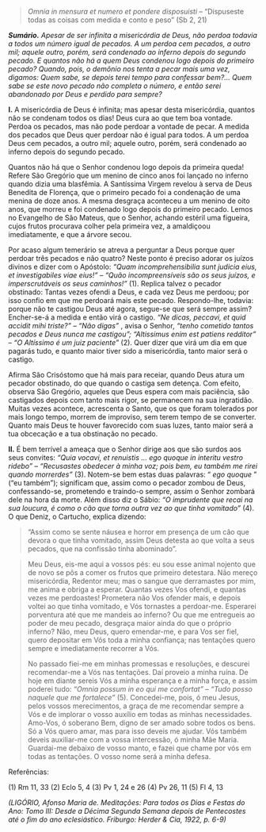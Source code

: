 > *Omnia in mensura et numero et pondere disposuisti* – “Dispuseste todas as coisas com medida e conto e peso” (Sb 2, 21)

***Sumário.** Apesar de ser infinita a misericórdia de Deus, não perdoa todavia a todos um número igual de pecados. A um perdoa cem pecados, a outro mil; aquele outro, porém, será condenado ao inferno depois do segundo pecado. E quantos não há a quem Deus condenou logo depois do primeiro pecado? Quando, pois, o demônio nos tenta a pecar mais uma vez, digamos: Quem sabe, se depois terei tempo para confessar bem?… Quem sabe se este novo pecado não completa o número, e então serei abandonado por Deus e perdido para sempre?*

**I.** A misericórdia de Deus é infinita; mas apesar desta misericórdia, quantos não se condenam todos os dias! Deus cura ao que tem boa vontade. Perdoa os pecados, mas não pode perdoar a vontade de pecar. A medida dos pecados que Deus quer perdoar não é igual para todos. A um perdoa Deus cem pecados, a outro mil; aquele outro, porém, será condenado ao inferno depois do segundo pecado.

Quantos não há que o Senhor condenou logo depois da primeira queda! Refere São Gregório que um menino de cinco anos foi lançado no inferno quando dizia uma blasfêmia. A Santíssima Virgem revelou à serva de Deus Benedita de Florença, que o primeiro pecado foi a condenação de uma menina de doze anos. A mesma desgraça aconteceu a um menino de oito anos, que morreu e foi condenado logo depois do primeiro pecado. Lemos no Evangelho de São Mateus, que o Senhor, achando estéril uma figueira, cujos frutos procurava colher pela primeira vez, a amaldiçoou imediatamente, e que a árvore secou.

Por acaso algum temerário se atreva a perguntar a Deus porque quer perdoar três pecados e não quatro? Neste ponto é preciso adorar os juízos divinos e dizer com o Apóstolo: *“Quam incomprehensibilia sunt judicia eius, et investigabiles viae eius!” – “Quão incompreensíveis são os seus juízos, e imperscrutáveis os seus caminhos!”* (1). Replica talvez o pecador obstinado: Tantas vezes ofendi a Deus, e cada vez Deus me perdoou; por isso confio em que me perdoará mais este pecado. Respondo-lhe, todavia: porque não te castigou Deus até agora, segue-se que será sempre assim? Encher-se-á a medida e então virá o castigo. *“Ne dicas, peccavi, et quid accidit mihi triste?” – “Não digas”* , avisa o Senhor, *“tenho cometido tantos pecados e Deus nunca me castigou”; “Altissimus enim est patiens redditor” – “O Altíssimo é um juiz paciente”* (2). Quer dizer que virá um dia em que pagarás tudo, e quanto maior tiver sido a misericórdia, tanto maior será o castigo.

Afirma São Crisóstomo que há mais para receiar, quando Deus atura um pecador obstinado, do que quando o castiga sem detença. Com efeito, observa São Gregório, aqueles que Deus espera com mais paciência, são castigados depois com tanto mais rigor, se permanecem na sua ingratidão. Muitas vezes acontece, acrescenta o Santo, que os que foram tolerados por mais longo tempo, morrem de improviso, sem terem tempo de se converter. Quanto mais Deus te houver favorecido com suas luzes, tanto maior será a tua obcecação e a tua obstinação no pecado.

**II.** É bem terrível a ameaça que o Senhor dirige aos que são surdos aos seus convites: *“Quia vocavi, et renuistis … ego quoque in interitu vestro ridebo” – “Recusastes obedecer à minha voz; pois bem, eu também me rirei quando morrerdes”* (3). Notem-se bem estas duas palavras: “ *ego quoque* ” (“eu também”); significam que, assim como o pecador zombou de Deus, confessando-se, prometendo e traindo-o sempre, assim o Senhor zombará dele na hora da morte. Além disso diz o Sábio: *“O imprudente que recai na sua loucura, é como o cão que torna outra vez ao que tinha vomitado”* (4). O que Deniz, o Cartucho, explica dizendo:

> “Assim como se sente náusea e horror em presença de um cão que devora o que tinha vomitado, assim Deus detesta ao que volta a seus pecados, que na confissão tinha abominado”.

> Meu Deus, eis-me aqui a vossos pés: eu sou esse animal nojento que de novo se pôs a comer os frutos que primeiro detestara. Não mereço misericórdia, Redentor meu; mas o sangue que derramastes por mim, me anima e obriga a esperar. Quantas vezes Vos ofendi, e quantas vezes me perdoastes! Prometera não Vos ofender mais, e depois voltei ao que tinha vomitado, e Vós tornastes a perdoar-me. Esperarei porventura até que me mandeis ao inferno? Ou que me entregueis ao poder de meu pecado, desgraça maior ainda do que o próprio inferno? Não, meu Deus, quero emendar-me, e para Vos ser fiel, quero depositar em Vós toda a minha confiança; nas tentações quero sempre e imediatamente recorrer a Vós.
>
> No passado fiei-me em minhas promessas e resoluções, e descurei recomendar-me a Vós nas tentações. Daí proveio a minha ruína. De hoje em diante sereis Vós a minha esperança e a minha força, e assim poderei tudo: *“Omnia possum in eo qui me confortat” – “Tudo posso naquele que me fortalece”* (5). Concedei-me, pois, ó meu Jesus, pelos vossos merecimentos, a graça de me recomendar sempre a Vós e de implorar o vosso auxílio em todas as minhas necessidades. Amo-Vos, ó soberano Bem, digno de ser amado sobre todos os bens. Só a Vós quero amar, mas para isso deveis me ajudar. Vós também deveis auxiliar-me com a vossa intercessão, ó minha Mãe Maria. Guardai-me debaixo de vosso manto, e fazei que chame por vós em todas as tentações. O vosso nome será a minha defesa.

Referências:

\(1\) Rm 11, 33 (2) Eclo 5, 4 (3) Pv 1, 24 e 26 (4) Pv 26, 11 (5) Fl 4, 13

*(LIGÓRIO, Afonso Maria de. Meditações: Para todos os Dias e Festas do Ano: Tomo III: Desde a Décima Segunda Semana depois de Pentecostes até o fim do ano eclesiástico. Friburgo: Herder & Cia, 1922, p. 6-9)*
